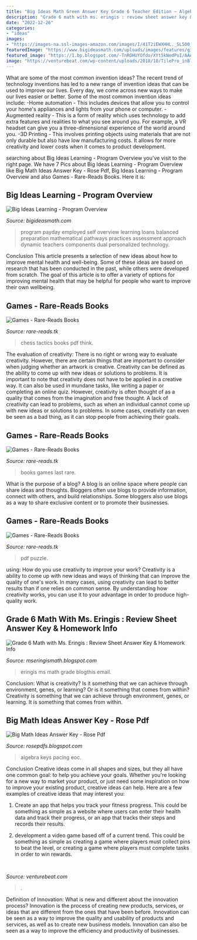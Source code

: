 ```yaml
---
title: "Big Ideas Math Green Answer Key Grade 6 Teacher Edition ~ Algebra Keys Pacing Eoc"
description: "Grade 6 math with ms. eringis : review sheet answer key &amp; homework info"
date: "2022-12-26"
categories:
- "ideas"
images:
- "https://images-na.ssl-images-amazon.com/images/I/41T2iEWXHHL._SL500_SX328_BO1,204,203,200_.jpg"
featuredImage: "https://www.bigideasmath.com/uploads/images/features/girl_with_green_cc_book_laptop_2014.png"
featured_image: "https://1.bp.blogspot.com/-TnROHUYOfdo/XYt5kNedPuI/AAAAAAAAPqU/iFjrLK6AWhoivpmBNNJxuDae92-af2j7gCLcBGAsYHQ/s400/Screen%2BShot%2B2019-09-25%2Bat%2B10.27.03%2BAM.png"
image: "https://venturebeat.com/wp-content/uploads/2018/10/TilePro_inBlackandWhite.jpg?w=800"
---
```



What are some of the most common invention ideas?
The recent trend of technology inventions has led to a new range of invention ideas that can be used to improve our lives. Every day, we come across new ways to make our lives easier or better. Some of the most common invention ideas include: 
-Home automation - This includes devices that allow you to control your home's appliances and lights from your phone or computer. 
-Augmented reality - This is a form of reality which uses technology to add extra features and realities to what you see around you. For example, a VR headset can give you a three-dimensional experience of the world around you. 
-3D Printing - This involves printing objects using materials that are not only durable but also have low manufacturing costs. It allows for more creativity and lower costs when it comes to product development.

	

		
searching about Big Ideas Learning - Program Overview you've visit to the right page. We have 7 Pics about Big Ideas Learning - Program Overview like Big Math Ideas Answer Key - Rose Pdf, Big Ideas Learning - Program Overview and also Games - Rare-Reads Books. Here it is:
		
    
## Big Ideas Learning - Program Overview

<img loading=lazy src="https://www.bigideasmath.com/uploads/images/features/girl_with_green_cc_book_laptop_2014.png" onerror="this.onerror=null;this.src='https://tse3.mm.bing.net/th?id=OIP.ycu5-K035PJEx1n0F6iF7gHaDy&amp;pid=15.1';" alt="Big Ideas Learning - Program Overview">

_Source: bigideasmath.com_

>program payday employed self overview learning loans balanced preparation mathematical pathways practices assessment approach dynamic teachers components dual personalized technology. 

	

Conclusion
This article presents a selection of new ideas about how to improve mental health and well-being. Some of these ideas are based on research that has been conducted in the past, while others were developed from scratch. The goal of this article is to offer a variety of options for improving mental health that may be helpful for people who want to improve their own wellbeing.

    
## Games - Rare-Reads Books

<img loading=lazy src="https://images-na.ssl-images-amazon.com/images/I/515CIFEMWcL._SX339_BO1,204,203,200_.jpg" onerror="this.onerror=null;this.src='https://tse3.mm.bing.net/th?id=OIP.nSPoFmd71zBi_6et8hpUlQAAAA&amp;pid=15.1';" alt="Games - Rare-Reads Books">

_Source: rare-reads.tk_

>chess tactics books pdf think. 

	

The evaluation of creativity: There is no right or wrong way to evaluate creativity. However, there are certain things that are important to consider when judging whether an artwork is creative.
Creativity can be defined as the ability to come up with new ideas or solutions to problems. It is important to note that creativity does not have to be applied in a creative way. It can also be used in mundane tasks, like writing a paper or completing an online quiz. However, creativity is often thought of as a quality that comes from the imagination and free thought. A lack of creativity can lead to problems, such as when an individual cannot come up with new ideas or solutions to problems. In some cases, creativity can even be seen as a bad thing, as it can stop people from achieving their goals.

    
## Games - Rare-Reads Books

<img loading=lazy src="https://images-na.ssl-images-amazon.com/images/I/51DBDKYEVJL._SX381_BO1,204,203,200_.jpg" onerror="this.onerror=null;this.src='https://tse1.mm.bing.net/th?id=OIP.jhaTXL5jNiO8cU4DRGRrAwAAAA&amp;pid=15.1';" alt="Games - Rare-Reads Books">

_Source: rare-reads.tk_

>books games last rare. 

	

What is the purpose of a blog?
A blog is an online space where people can share ideas and thoughts. Bloggers often use blogs to provide information, connect with others, and build relationships. Some bloggers also use blogs as a way to share exclusive content or to promote their businesses.

    
## Games - Rare-Reads Books

<img loading=lazy src="https://images-na.ssl-images-amazon.com/images/I/41T2iEWXHHL._SL500_SX328_BO1,204,203,200_.jpg" onerror="this.onerror=null;this.src='https://tse1.mm.bing.net/th?id=OIP.8Jl9dObim2z_8VMTN-EmegAAAA&amp;pid=15.1';" alt="Games - Rare-Reads Books">

_Source: rare-reads.tk_

>pdf puzzle. 

	

using: How do you use creativity to improve your work?
Creativity is a ability to come up with new ideas and ways of thinking that can improve the quality of one's work. In many cases, using creativity can lead to better results than if one relies on common sense. By understanding how creativity works, you can use it to your advantage in order to produce high-quality work.

    
## Grade 6 Math With Ms. Eringis : Review Sheet Answer Key &amp; Homework Info

<img loading=lazy src="https://1.bp.blogspot.com/-TnROHUYOfdo/XYt5kNedPuI/AAAAAAAAPqU/iFjrLK6AWhoivpmBNNJxuDae92-af2j7gCLcBGAsYHQ/s400/Screen%2BShot%2B2019-09-25%2Bat%2B10.27.03%2BAM.png" onerror="this.onerror=null;this.src='https://tse2.mm.bing.net/th?id=OIP.7lkyJeyeuWvUvs4WZ5UheQAAAA&amp;pid=15.1';" alt="Grade 6 Math with Ms. Eringis : Review Sheet Answer Key &amp; Homework Info">

_Source: mseringismath.blogspot.com_

>eringis ms math grade blogthis email. 

	

Conclusion: What is creativity? Is it something that we can achieve through environment, genes, or learning? Or is it something that comes from within?
Creativity is something that we can achieve through environment, genes, or learning. It is something that comes from within.

    
## Big Math Ideas Answer Key - Rose Pdf

<img loading=lazy src="https://i.pinimg.com/originals/9a/d3/fc/9ad3fc116044d00c9c6fcd11e1c2f83b.jpg" onerror="this.onerror=null;this.src='https://tse4.mm.bing.net/th?id=OIP.S5FjMKiTv9M73FPjAtdBEwHaL2&amp;pid=15.1';" alt="Big Math Ideas Answer Key - Rose Pdf">

_Source: rosepdfs.blogspot.com_

>algebra keys pacing eoc. 

	

Conclusion
Creative ideas come in all shapes and sizes, but they all have one common goal: to help you achieve your goals. Whether you're looking for a new way to market your product, or just need some inspiration on how to improve your existing product, creative ideas can help. Here are a few examples of creative ideas that may interest you: 
1. Create an app that helps you track your fitness progress. This could be something as simple as a website where users can enter their health data and track their progress, or an app that tracks their steps and records their results.

2. development a video game based off of a current trend. This could be something as simple as creating a game where players must collect pins to beat the level, or creating a game where players must complete tasks in order to win rewards.


    
## 

<img loading=lazy src="https://venturebeat.com/wp-content/uploads/2018/10/TilePro_inBlackandWhite.jpg?w=800" onerror="this.onerror=null;this.src='https://tse3.mm.bing.net/th?id=OIP.zbnXkDgY9zF2df3rGkwEfwHaE7&amp;pid=15.1';" alt="">

_Source: venturebeat.com_

>. 

	

Definition of Innovation: What is new and different about the innovation process?
Innovation is the process of creating new products, services, or ideas that are different from the ones that have been before. Innovation can be seen as a way to improve the quality and usability of products and services, as well as to create new business models. Innovation can also be seen as a way to improve the efficiency and productivity of businesses.

